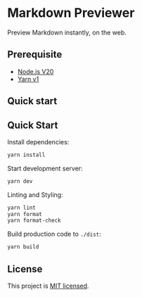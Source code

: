 # Markdown Previewer

Preview Markdown instantly, on the web.

## Prerequisite

- [Node.js V20](https://nodejs.org/)
- [Yarn v1](https://yarnpkg.org/)

## Quick start

## Quick Start

Install dependencies:

```sh
yarn install
```

Start development server:

```sh
yarn dev
```

Linting and Styling:

```sh
yarn lint
yarn format
yarn format-check
```

Build production code to `./dist`:

```sh
yarn build
```

## License

This project is [MIT licensed](./LICENSE).
